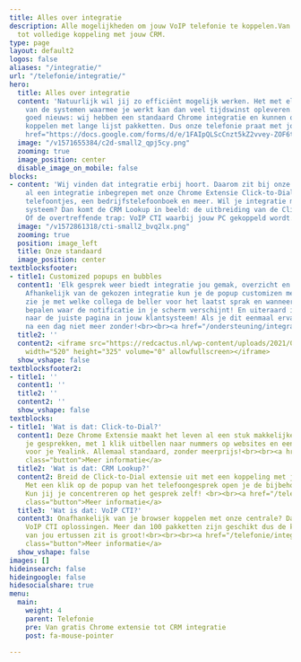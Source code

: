 ```yaml
---
title: Alles over integratie
description: Alle mogelijkheden om jouw VoIP telefonie te koppelen.Van Chrome integratie
  tot volledige koppeling met jouw CRM.
type: page
layout: default2
logos: false
aliases: "/integratie/"
url: "/telefonie/integratie/"
hero:
  title: Alles over integratie
  content: 'Natuurlijk wil jij zo efficiënt mogelijk werken. Het met elkaar koppelen
    van de systemen waarmee je werkt kan dan veel tijdswinst opleveren. En wij hebben
    goed nieuws: wij hebben een standaard Chrome integratie en kunnen ook nog eens
    koppelen met lange lijst pakketten. Dus onze telefonie praat met jouw eigen systeem!<br><br><a
    href="https://docs.google.com/forms/d/e/1FAIpQLScCnzt5kZ2vvey-ZOF6tu-WNU4PCw5mMgRGtdk1Gz3HrcuMkQ/viewform" class="button" target="_blank">CRM-integratie vragenlijst</a>'
  image: "/v1571655384/c2d-small2_qpj5cy.png"
  zooming: true
  image_position: center
  disable_image_on_mobile: false
blocks:
- content: 'Wij vinden dat integratie erbij hoort. Daarom zit bij onze centrale standaard
    al een integratie inbegrepen met onze Chrome Extensie Click-to-Dial. Popups van
    telefoontjes, een bedrijfstelefoonboek en meer. Wil je integratie met jouw eigen
    systeem? Dan komt de CRM Lookup in beeld: de uitbreiding van de Click-to-Dial.
    Of de overtreffende trap: VoIP CTI waarbij jouw PC gekoppeld wordt.<br><br><a href="/crm-overzicht/" class="button">Bekijk alle beschikbare pakketten</a>'
  image: "/v1572861318/cti-small2_bvq2lx.png"
  zooming: true
  position: image_left
  title: Onze standaard
  image_position: center
textblocksfooter:
- title1: Customized popups en bubbles
  content1: 'Elk gesprek weer biedt integratie jou gemak, overzicht en duidelijkheid.
    Afhankelijk van de gekozen integratie kun je de popup customizen met knoppen,
    zie je met welke collega de beller voor het laatst sprak en wanneer en kun je
    bepalen waar de notificatie in je scherm verschijnt! En uiteraard is er de doorklik
    naar de juiste pagina in jouw klantsysteem! Als je dit eenmaal ervaart wil je
    na een dag niet meer zonder!<br><br><a href="/ondersteuning/integraties/redcactus/" class="button">Lees meer over de slimme pop-up Bubble</a>'
  title2: ''
  content2: <iframe src="https://redcactus.nl/wp-content/uploads/2021/02/Bubble-algemeen-v2.mp4?_=1&"
    width="520" height="325" volume="0" allowfullscreen></iframe>
  show_vshape: false
textblocksfooter2:
- title1: ''
  content1: ''
  title2: ''
  content2: ''
  show_vshape: false
textblocks:
- title1: 'Wat is dat: Click-to-Dial?'
  content1: Deze Chrome Extensie maakt het leven al een stuk makkelijker. Popups van
    je gesprekken, met 1 klik uitbellen naar nummers op websites en een bedrijfstelefoonboek
    voor je Yealink. Allemaal standaard, zonder meerprijs!<br><br><a href="/telefonie/clicktodial/"
    class="button">Meer informatie</a>
  title2: 'Wat is dat: CRM Lookup?'
  content2: Breid de Click-to-Dial extensie uit met een koppeling met jouw eigen CRM.
    Met een klik op de popup van het telefoongesprek open je de bijbehorende klantgegevens.
    Kun jij je concentreren op het gesprek zelf! <br><br><a href="/telefonie/functionaliteiten/crm-lookup/"
    class="button">Meer informatie</a>
  title3: 'Wat is dat: VoIP CTI?'
  content3: Onafhankelijk van je browser koppelen met onze centrale? Dat kan met onze
    VoIP CTI oplossingen. Meer dan 100 pakketten zijn geschikt dus de kans dat die
    van jou ertussen zit is groot!<br><br><br><a href="/telefonie/integratiemetcrm/"
    class="button">Meer informatie</a>
  show_vshape: false
images: []
hideinsearch: false
hideingoogle: false
hidesocialshare: true
menu:
  main:
    weight: 4
    parent: Telefonie
    pre: Van gratis Chrome extensie tot CRM integratie
    post: fa-mouse-pointer

---
```

